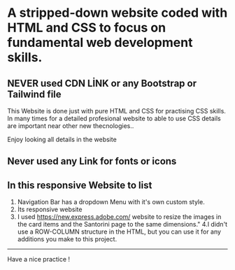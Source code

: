 # A stripped-down website coded with HTML and CSS to focus on fundamental web development skills.

## NEVER used CDN LİNK or any Bootstrap or Tailwind file
This Website is done just with pure HTML and CSS for practising CSS skills.
In many times for a detailed profesional website to able to use CSS details are important 
near other new thecnologies..

Enjoy looking all details in the website

## Never used any Link for fonts or icons

## In this responsive Website to list
1. Navigation Bar has a dropdown Menu with it's own custom style.
2. İts responsive website
3. I used https://new.express.adobe.com/ website to resize the images in the card items and the Santorini page to the same dimensions."
4.I didn't use a ROW-COLUMN structure in the HTML, but you can use it for any additions you make to this project.
---
Have a nice practice ! 
